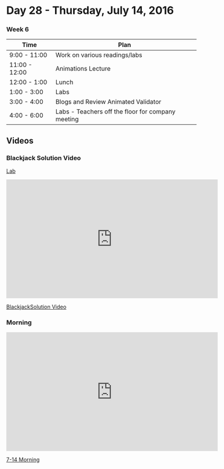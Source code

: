 # Day 28  - Thursday, July 14, 2016 

### Week 6


Time       | Plan     |
----------------|-------
9:00 - 11:00  | Work on various readings/labs
11:00 - 12:00 | Animations Lecture
12:00 - 1:00    | Lunch
1:00 - 3:00    | Labs
3:00 - 4:00  | Blogs and Review Animated Validator
4:00 - 6:00    | Labs - Teachers off the floor for company meeting

## Videos

### Blackjack Solution Video

[Lab](https://github.com/learn-co-students/swift-blackjack-lab-ios-0616)

<iframe width="560" height="315" src="https://www.youtube.com/embed/1w46kjXVN1w?rel=0&modestbranding=1" frameborder="0" allowfullscreen></iframe><p><a href="https://www.youtube.com/watch?v=1w46kjXVN1w">BlackjackSolution Video</a></p>

### Morning

<iframe width="560" height="315" src="https://www.youtube.com/embed/yvoYa7dqhHs?rel=0&modestbranding=1" frameborder="0" allowfullscreen></iframe><p><a href="https://www.youtube.com/watch?v=yvoYa7dqhHs">7-14 Morning</a></p>

